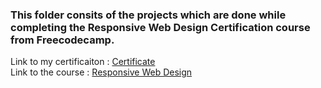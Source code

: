 ### This folder consits of the projects which are done while completing the Responsive Web Design Certification course from Freecodecamp.

Link to my certificaiton : [Certificate](https://www.freecodecamp.org/certification/alenabraham/responsive-web-design)  
Link to the course : [Responsive Web Design](https://www.freecodecamp.org/learn/responsive-web-design)
